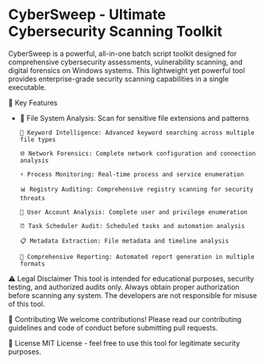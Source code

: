 # CyberSweep - Ultimate Cybersecurity Scanning Toolkit

CyberSweep is a powerful, all-in-one batch script toolkit designed for comprehensive cybersecurity assessments, vulnerability scanning, and digital forensics on Windows systems. This lightweight yet powerful tool provides enterprise-grade security scanning capabilities in a single executable.

🚀 Key Features

- 📁 File System Analysis: Scan for sensitive file extensions and patterns
      
      🔑 Keyword Intelligence: Advanced keyword searching across multiple file types
      
      🌐 Network Forensics: Complete network configuration and connection analysis
      
      ⚡ Process Monitoring: Real-time process and service enumeration
      
      📊 Registry Auditing: Comprehensive registry scanning for security threats
      
      👥 User Account Analysis: Complete user and privilege enumeration
      
      ⏰ Task Scheduler Audit: Scheduled tasks and automation analysis
      
      📋 Metadata Extraction: File metadata and timeline analysis
      
      📝 Comprehensive Reporting: Automated report generation in multiple formats


⚠️ Legal Disclaimer
This tool is intended for educational purposes, security testing, and authorized audits only. Always obtain proper authorization before scanning any system. The developers are not responsible for misuse of this tool.

🤝 Contributing
We welcome contributions! Please read our contributing guidelines and code of conduct before submitting pull requests.

📄 License
MIT License - feel free to use this tool for legitimate security purposes.
